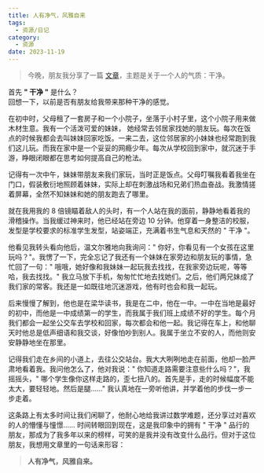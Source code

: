 ```yaml
---
title: 人有净气，风雅自来
tags:
  - 资源/日记
category:
  - 资源
date: 2023-11-19
---
```


> 今晚，朋友我分享了一篇 [文章](https://mp.weixin.qq.com/s/ToaGHIP4wwXuksB79-uuWA "文章")，主题是关于一个人的气质：干净。

首先 **" 干净 "** 是什么？  
回想一下，以前是否有朋友给我带来那种干净的感觉。

在初中时，父母租了一套房子和一个小院子，坐落于小村子里，这个小院子用来做木材生意。我有一个活泼可爱的妹妹， 她经常去邻居家找她的朋友玩。每次在饭点的时候我都会去叫妹妹回家吃饭。一来二去，这位邻居家的小妹妹也经常跑到我们这儿玩。而我在家中是一个妥妥的网瘾少年。每次从学校回到家中，就沉迷于手游，睁眼闭眼都在思考如何提高自己的枪法。

记得有一次中午，妹妹带朋友来我们家玩，当时正是饭点。父母叮嘱我看着我坐在门口，假装敷衍地照顾着妹妹，实际上却在刺激战场和兄弟们热血奋战。我激情搓着屏幕，全然不知妹妹和她的朋友跑去了哪里。

就在我用我的 8 倍镜瞄着敌人的头时，有一个人站在我的面前，静静地看着我的滑稽操作。当我缓过神来时，他已经站在旁边 10 分钟。他穿着一身整洁的校服，发型是学校要求的标准学生发型，站姿端正，充满着书生气息和天然的 " 干净 "。

他看见我转头看向他后，温文尔雅地向我询问：" 你好，你看见有一个女孩在这里玩吗？"。我愣了一下，完全忘记了我还有一个妹妹在家旁边和朋友玩的事情，急忙回了一句：" 哦哦，她好像和我妹妹一起玩我去找找，在我家旁边玩呢，等等哈，我去找找。" 我立马放下手机，匆匆忙忙地去找她们。之后，他们两兄妹成了我们家的常客。我还是一如既往地沉迷游戏，他有时也会和我一起玩。

后来慢慢了解到，他也是在梁华读书，我是在二中，他在一中。一中在当地是最好的初中，而他是一中成绩第一的学生，而我属于我们班上成绩不好的学生。每个月我们都会一起坐公交车去学校和回家，每次都会和他一起。我记得在车上，和他聊天时他总是低声细语和我交谈，好像怕吵到别人。我属于坐立不安的人，而他则安安静静地坐在那里。

记得我们走在乡间的小道上，去往公交站台。我大大咧咧地走在前面，他却一脸严肃地看着我。我问他怎么了，他对我说：" 你知道走路需要注意些什么吗？"，我摇摇头，" 哪个学生像你这样走路的，歪七扭八的。首先是手，走的时候幅度不能太大，要轻轻地。然后是腿……" 我认真地在一旁听他讲，并学着他的步伐一步一步走着。

这条路上有太多时间让我们闲聊了，他耐心地给我讲过数学难题，还分享过对喜欢的人的懵懂与憧憬…… 时间转眼回到现在，这是我印象中的拥有 " 干净 " 品行的朋友，那成为了我多年以来的榜样，可笑的是我并没有改变什么品行。但对于这位朋友，我想用文章里的一句话来形容：

> **人有净气，风雅自来。**
